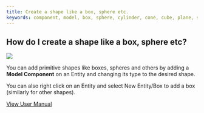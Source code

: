 ```yaml
---
title: Create a shape like a box, sphere etc.
keywords: component, model, box, sphere, cylinder, cone, cube, plane, shape, primitive
---
```


## How do I create a shape like a box, sphere etc?

<img src="https://s3-eu-west-1.amazonaws.com/static.playcanvas.com/instructions/new_box.gif"/>

You can add primitive shapes like boxes, spheres and others by adding a **Model Component** on an Entity and changing its type to the desired shape.

You can also right click on an Entity and select New Entity/Box to add a box (similarly for other shapes).


<a class="docs" href="http://developer.playcanvas.com/en/user-manual/packs/components/model/" target="_blank">View User Manual</a>